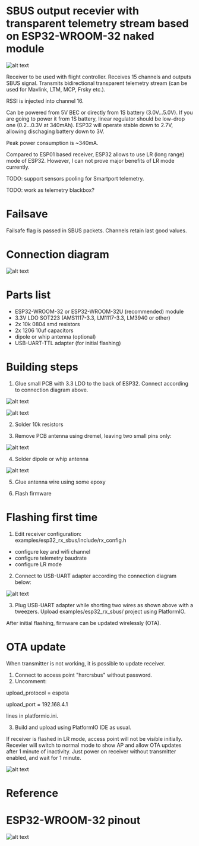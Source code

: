 # SBUS output recevier with transparent telemetry stream based on ESP32-WROOM-32 naked module

![alt text](https://raw.githubusercontent.com/RomanLut/hx_espnow_rc/main/doc/esp32_wroom_32.jpg "ESP32-WROOM-32")

Receiver to be used with flight controller. Receives 15 channels and outputs SBUS signal.
Transmits bidirectional transparent telemetry stream (can be used for Mavlink, LTM, MCP, Frsky etc.). 

RSSI is injected into channel 16.

Can be powered from 5V BEC or directly from 1S battery (3.0V...5.0V).
If you are going to power it from 1S battery, linear regulator should be low-drop one (0.2...0.3V at 340mAh). ESP32 will operate stable down to 2.7V, allowing dischaging battery down to 3V.

Peak power consumption is ~340mA.

Compared to ESP01 based receiver, ESP32 allows to use LR (long range) mode of ESP32. However, I can not prove major benefits of LR mode currently.


TODO: support sensors pooling for Smartport telemetry.

TODO: work as telemetry blackbox?

# Failsave

Failsafe flag is passed in SBUS packets. Channels retain last good values.

# Connection diagram

![alt text](https://raw.githubusercontent.com/RomanLut/hx_espnow_rc/main/doc/esp32_sbus_connections.jpg "ESP32 sbus connections")

# Parts list

- ESP32-WROOM-32 or ESP32-WROOM-32U (recommended) module 
- 3.3V LDO SOT223 (AMS1117-3.3, LM1117-3.3, LM3940 or other)
- 2x 10k 0804 smd resistors
- 2x 1206 10uf capacitors
- dipole or whip antenna (optional)
- USB-UART-TTL adapter (for initial flashing)

# Building steps

1) Glue small PCB with 3.3 LDO to the back of ESP32. Connect according to connection diagram above.

![alt text](https://raw.githubusercontent.com/RomanLut/hx_espnow_rc/main/doc/esp32_33ldocut.jpg "ESP32 LDO cut")

![alt text](https://raw.githubusercontent.com/RomanLut/hx_espnow_rc/main/doc/esp32_ldo.jpg "ESP32 LDO")

2) Solder 10k resistors

3) Remove PCB antenna using dremel, leaving two small pins only:

![alt text](https://raw.githubusercontent.com/RomanLut/hx_espnow_rc/main/doc/esp32_dremel.jpg "ESP32 dremel")

4) Solder dipole or whip antenna

![alt text](https://raw.githubusercontent.com/RomanLut/hx_espnow_rc/main/doc/esp32_dipole.jpg "ESP32 dipole")

5) Glue antenna wire using some epoxy 

6) Flash firmware

# Flashing first time

1) Edit receiver configuration: examples/esp32_rx_sbus/include/rx_config.h
- configure key and wifi channel 
- configure telemetry baudrate
- configure LR mode

2) Connect to USB-UART adapter according the connection diagram below:

![alt text](https://raw.githubusercontent.com/RomanLut/hx_espnow_rc/main/doc/esp32_usbuart.jpg "ESP32 usbuart")

3) Plug USB-UART adapter while shorting two wires as shown above with a tweezers. Upload examples/esp32_rx_sbus/ project using PlatformIO.

After initial flashing, firmware can be updated wirelessly (OTA).

# OTA update

When transmitter is not working, it is possible to update receiver.

1) Connect to access point "hxrcrsbus" without password.
2) Uncomment:

upload_protocol = espota

upload_port = 192.168.4.1

lines in platformio.ini.

3) Build and upload using PlatformIO IDE as usual.

If receiver is flashed in LR mode, access point will not be visible initially. Recevier will switch to normal mode to show AP and allow OTA updates after 1 minute of inactivity. Just power on receiver without transmitter enabled, and wait for 1 minute.



![alt text](https://raw.githubusercontent.com/RomanLut/hx_espnow_rc/main/doc/esp32_sbus.jpg "ESP32 sbus")

# Reference

# ESP32-WROOM-32 pinout

![alt text](https://raw.githubusercontent.com/RomanLut/hx_espnow_rc/main/doc/esp32_wroom_32_pinout.jpg "ESP32-PINOUT-32 pinout")


